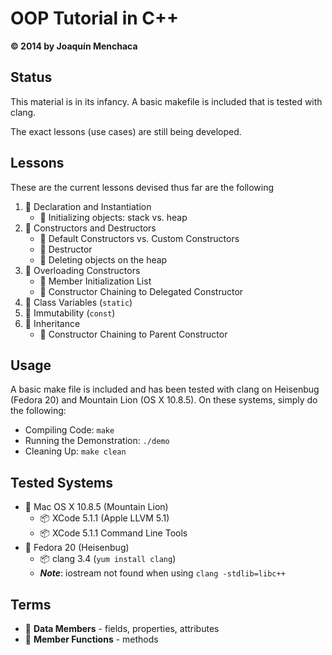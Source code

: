 # OOP Tutorial in C++
**© 2014 by Joaquín Menchaca**

## Status

This material is in its infancy. A basic makefile is included that is tested with clang.

The exact lessons (use cases) are still being developed.

## Lessons

These are the current lessons devised thus far are the following

 1. :green_book: Declaration and Instantiation
    * :page_facing_up: Initializing objects: stack vs. heap
 2. :green_book: Constructors and Destructors
    * :page_facing_up: Default Constructors vs. Custom Constructors
    * :page_facing_up: Destructor
    * :page_facing_up: Deleting objects on the heap
 3. :green_book: Overloading Constructors
    * :page_facing_up: Member Initialization List
    * :page_facing_up: Constructor Chaining to Delegated Constructor
 4. :green_book: Class Variables (```static```)
 5. :green_book: Immutability (```const```)
 6. :green_book: Inheritance
    * :page_facing_up: Constructor Chaining to Parent Constructor

## Usage

A basic make file is included and has been tested with clang on Heisenbug (Fedora 20) and Mountain Lion (OS X 10.8.5).  On these systems, simply do the following:

* Compiling Code: ```make```
* Running the Demonstration: ```./demo```
* Cleaning Up: ```make clean```

## Tested Systems

* :dvd: Mac OS X 10.8.5 (Mountain Lion)
  * :package:  XCode 5.1.1 (Apple LLVM 5.1)
  * :package:  XCode 5.1.1 Command Line Tools
* :dvd: Fedora 20 (Heisenbug)
  * :package: clang 3.4 (`yum install clang`)
  * ***Note***: iostream not found when using ```clang -stdlib=libc++```  

## Terms

* :book: **Data Members** - fields, properties, attributes
* :book: **Member Functions** - methods
